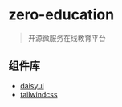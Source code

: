# zero-education

> 开源微服务在线教育平台

## 组件库
- [daisyui](https://daisyui.com/)
- [tailwindcss](https://tailwindcss.com/)